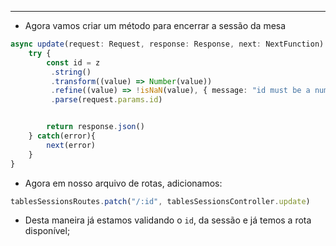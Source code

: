 ___
- Agora vamos criar um método para encerrar a sessão da mesa
```ts
async update(request: Request, response: Response, next: NextFunction) {
	try {
		const id = z
		 .string()
		 .transform((value) => Number(value))
		 .refine((value) => !isNaN(value), { message: "id must be a number"})
		 .parse(request.params.id)


		return response.json()
	} catch(error){
		next(error)
	}
}
```
- Agora em nosso arquivo de rotas, adicionamos:
```ts
tablesSessionsRoutes.patch("/:id", tablesSessionsController.update)
```
- Desta maneira já estamos validando o `id`, da sessão e já temos a rota disponível;
